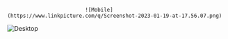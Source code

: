                               
                             ![Mobile](https://www.linkpicture.com/q/Screenshot-2023-01-19-at-17.56.07.png)
                             
                             
                             
                             
![Desktop](https://www.linkpicture.com/q/Screenshot-2023-01-19-at-17.56.32.png)
